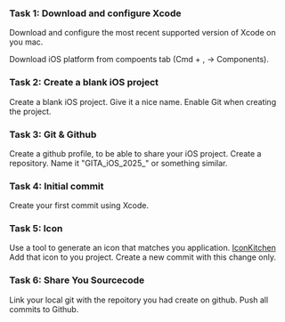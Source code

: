 ### Task 1: **Download and configure Xcode**

Download and configure the most recent supported version of Xcode on you mac.

Download iOS platform from compoents tab (Cmd + , -> Components). 


### Task 2: **Create a blank iOS project**

Create a blank iOS project.
Give it a nice name.
Enable Git when creating the project.


### Task 3: **Git & Github**

Create a github profile, to be able to share your iOS project.
Create a repository. Name it "GITA_iOS_2025_<AppName>" or something similar.

### Task 4: **Initial commit**

Create your first commit using Xcode.

### Task 5: **Icon**

Use a tool to generate an icon that matches you application. [IconKitchen](https://icon.kitchen/)
Add that icon to you project. 
Create a new commit with this change only.

### Task 6: **Share You Sourcecode**

Link your local git with the repoitory you had create on github.
Push all commits to Github.